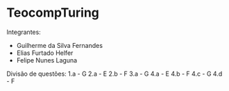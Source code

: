 # TeocompTuring
Integrantes: 
- Guilherme da Silva Fernandes
- Elias Furtado Helfer
- Felipe Nunes Laguna

Divisão de questões: 
1.a - G
2.a - E
2.b - F
3.a - G
4.a - E
4.b - F
4.c - G
4.d - F
